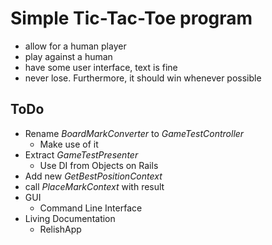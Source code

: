 # Simple Tic-Tac-Toe program

- allow for a human player
- play against a human
- have some user interface, text is fine
- never lose.  Furthermore, it should win whenever possible


## ToDo

- Rename _BoardMarkConverter_ to _GameTestController_
  - Make use of it
- Extract _GameTestPresenter_
  - Use DI from Objects on Rails
- Add new _GetBestPositionContext_
 - call _PlaceMarkContext_ with result
- GUI
  - Command Line Interface
- Living Documentation
  - RelishApp
